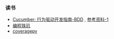 ### 读书
- [Cucumber: 行为驱动开发指南-BDD](https://item.jd.com/10042869685877.html)  , [参考资料-1](https://cucumber.io/docs/bdd/history/)
- [编程珠玑](https://item.jd.com/12724458.html)  
- [coveragepy](https://github.com/nedbat/coveragepy)  
